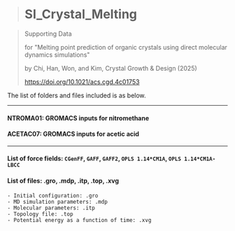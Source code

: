 ># SI_Crystal_Melting

>Supporting Data 
>
>for "Melting point prediction of organic crystals using direct molecular dynamics simulations" 
>
>by Chi, Han, Won, and Kim, Crystal Growth & Design (2025)
>
>https://doi.org/10.1021/acs.cgd.4c01753 

The list of folders and files included is as below.  

---

#### NTROMA01: GROMACS inputs for nitromethane
#### ACETAC07: GROMACS inputs for acetic acid

---

#### **List of force fields**: `CGenFF`, `GAFF`, `GAFF2`, `OPLS 1.14*CM1A`, `OPLS 1.14*CM1A-LBCC`

#### **List of files**:  .gro, .mdp, .itp, .top, .xvg
    - Initial configuration: .gro
    - MD simulation parameters: .mdp
    - Molecular parameters: .itp
    - Topology file: .top
    - Potential energy as a function of time: .xvg
     
